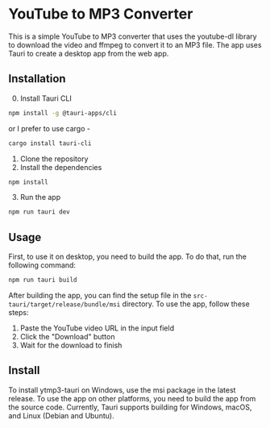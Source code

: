 # YouTube to MP3 Converter
This is a simple YouTube to MP3 converter that uses the youtube-dl library to download the video and ffmpeg to convert it to an MP3 file. The app uses Tauri to create a desktop app from the web app.

## Installation
0. Install Tauri CLI
```bash
npm install -g @tauri-apps/cli
```
or I prefer to use cargo - 
```bash
cargo install tauri-cli
```
1. Clone the repository
2. Install the dependencies
```bash
npm install
```
3. Run the app
```bash
npm run tauri dev
```

## Usage
First, to use it on desktop, you need to build the app. To do that, run the following command:
```bash
npm run tauri build
```
After building the app, you can find the setup file in the `src-tauri/target/release/bundle/msi` directory.
To use the app, follow these steps:
1. Paste the YouTube video URL in the input field
2. Click the "Download" button
3. Wait for the download to finish

## Install
To install ytmp3-tauri on Windows, use the msi package in the latest release. To use the app on other platforms, you need to build the app from the source code. Currently, Tauri supports building for Windows, macOS, and Linux (Debian and Ubuntu).